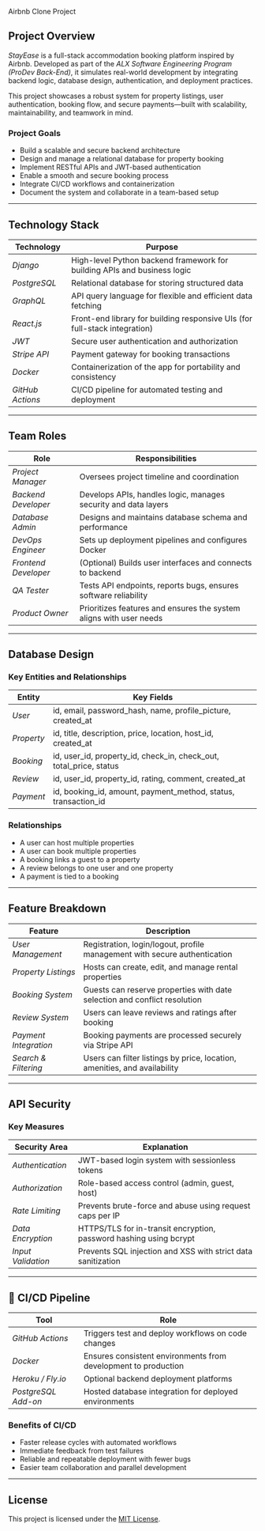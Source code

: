Airbnb Clone Project

##  Project Overview

*StayEase* is a full-stack accommodation booking platform inspired by Airbnb. Developed as part of the *ALX Software Engineering Program (ProDev Back-End)*, it simulates real-world development by integrating backend logic, database design, authentication, and deployment practices.

This project showcases a robust system for property listings, user authentication, booking flow, and secure payments—built with scalability, maintainability, and teamwork in mind.

###  Project Goals

- Build a scalable and secure backend architecture  
- Design and manage a relational database for property booking  
- Implement RESTful APIs and JWT-based authentication  
- Enable a smooth and secure booking process  
- Integrate CI/CD workflows and containerization  
- Document the system and collaborate in a team-based setup  

---

##  Technology Stack

| Technology      | Purpose                                                                 |
|-----------------|-------------------------------------------------------------------------|
| *Django*      | High-level Python backend framework for building APIs and business logic |
| *PostgreSQL*  | Relational database for storing structured data                         |
| *GraphQL*     | API query language for flexible and efficient data fetching             |
| *React.js*    | Front-end library for building responsive UIs (for full-stack integration) |
| *JWT*         | Secure user authentication and authorization                            |
| *Stripe API*  | Payment gateway for booking transactions                                |
| *Docker*      | Containerization of the app for portability and consistency             |
| *GitHub Actions* | CI/CD pipeline for automated testing and deployment                  |

---

##  Team Roles

| Role                 | Responsibilities                                                                 |
|----------------------|----------------------------------------------------------------------------------|
| *Project Manager*  | Oversees project timeline and coordination                                       |
| *Backend Developer*| Develops APIs, handles logic, manages security and data layers                   |
| *Database Admin*   | Designs and maintains database schema and performance                            |
| *DevOps Engineer*  | Sets up deployment pipelines and configures Docker                               |
| *Frontend Developer*| (Optional) Builds user interfaces and connects to backend                       |
| *QA Tester*        | Tests API endpoints, reports bugs, ensures software reliability                  |
| *Product Owner*    | Prioritizes features and ensures the system aligns with user needs               |

---

##  Database Design

### Key Entities and Relationships

| Entity     | Key Fields                                                                 |
|------------|----------------------------------------------------------------------------|
| *User*   | id, email, password_hash, name, profile_picture, created_at                |
| *Property* | id, title, description, price, location, host_id, created_at             |
| *Booking* | id, user_id, property_id, check_in, check_out, total_price, status        |
| *Review*  | id, user_id, property_id, rating, comment, created_at                     |
| *Payment* | id, booking_id, amount, payment_method, status, transaction_id            |

### Relationships

- A user can host multiple properties  
- A user can book multiple properties  
- A booking links a guest to a property  
- A review belongs to one user and one property  
- A payment is tied to a booking

---

##  Feature Breakdown

| Feature               | Description                                                                 |
|------------------------|-----------------------------------------------------------------------------|
| *User Management*    | Registration, login/logout, profile management with secure authentication  |
| *Property Listings*  | Hosts can create, edit, and manage rental properties                        |
| *Booking System*     | Guests can reserve properties with date selection and conflict resolution   |
| *Review System*      | Users can leave reviews and ratings after booking                           |
| *Payment Integration*| Booking payments are processed securely via Stripe API                      |
| *Search & Filtering* | Users can filter listings by price, location, amenities, and availability   |

---

##  API Security

### Key Measures

| Security Area        | Explanation                                                                 |
|----------------------|------------------------------------------------------------------------------|
| *Authentication*   | JWT-based login system with sessionless tokens                              |
| *Authorization*    | Role-based access control (admin, guest, host)                              |
| *Rate Limiting*    | Prevents brute-force and abuse using request caps per IP                    |
| *Data Encryption*  | HTTPS/TLS for in-transit encryption, password hashing using bcrypt          |
| *Input Validation* | Prevents SQL injection and XSS with strict data sanitization                |

---

## 🔁 CI/CD Pipeline

| Tool              | Role                                                                         |
|-------------------|------------------------------------------------------------------------------|
| *GitHub Actions*| Triggers test and deploy workflows on code changes                           |
| *Docker*        | Ensures consistent environments from development to production               |
| *Heroku / Fly.io*| Optional backend deployment platforms                                       |
| *PostgreSQL Add-on*| Hosted database integration for deployed environments                     |

### Benefits of CI/CD

- Faster release cycles with automated workflows  
- Immediate feedback from test failures  
- Reliable and repeatable deployment with fewer bugs  
- Easier team collaboration and parallel development  

---

##  License

This project is licensed under the [MIT License](./LICENSE).

